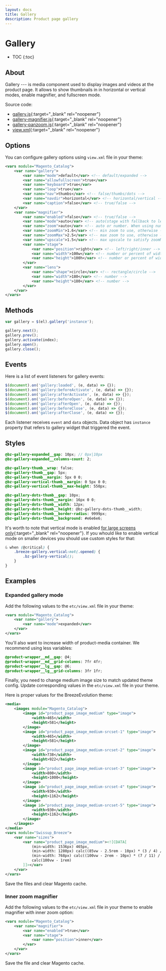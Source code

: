 ```yaml
---
layout: docs
title: Gallery
description: Product page gallery
---
```


# Gallery

* TOC
{:toc}

## About

Gallery --- is media component used to display images and videos at the
product page. It allows to show thumbnails in in horizontal or vertical modes,
enable magnifier, and fullscreen mode.

Source code:

 - [gallery.js](https://github.com/breezefront/module-breeze/blob/master/view/frontend/web/js/components/gallery.js){:target="_blank" rel="noopener"}
 - [gallery-magnifier.js](https://github.com/breezefront/module-breeze/blob/master/view/frontend/web/js/components/gallery-magnifier.js){:target="_blank" rel="noopener"}
 - [gallery-panzoom.js](https://github.com/breezefront/module-breeze/blob/master/view/frontend/web/js/components/gallery-panzoom.js){:target="_blank" rel="noopener"}
 - [view.xml](https://github.com/breezefront/theme-frontend-breeze-blank/blob/master/etc/view.xml#L242-L266){:target="_blank" rel="noopener"}

## Options

You can configure gallery options using `view.xml` file in your theme:

```xml
<vars module="Magento_Catalog">
    <var name="gallery">
        <var name="mode">default</var> <!-- default/expanded -->
        <var name="allowfullscreen">true</var>
        <var name="keyboard">true</var>
        <var name="loop">true</var>
        <var name="nav">thumbs</var> <!-- false/thumbs/dots -->
        <var name="navdir">horizontal</var> <!-- horizontal/vertical -->
        <var name="caption">false</var> <!-- true/false -->
    </var>
    <var name="magnifier">
        <var name="enabled">false</var> <!-- true/false -->
        <var name="mode">auto</var> <!-- auto(stage with fallback to lens)/stage/lens -->
        <var name="zoom">auto</var> <!-- auto or number. When using number, consider changing upscale option. -->
        <var name="zoomMin">1.6</var> <!-- min zoom to use, otherwise - disable magnifier. -->
        <var name="zoomMax">2.5</var> <!-- max zoom to use, otherwise - downscale the image. -->
        <var name="upscale">1.5</var> <!-- max upscale to satisfy zoomMin. -->
        <var name="stage">
            <var name="position">right</var> <!-- left/right/inner -->
            <var name="width">100w</var> <!-- number or percent of width/height -->
            <var name="height">100h</var> <!-- number or percent of width/height -->
        </var>
        <var name="lens">
            <var name="shape">circle</var> <!-- rectangle/circle -->
            <var name="width">180</var> <!-- number -->
            <var name="height">180</var> <!-- number -->
        </var>
    </var>
</vars>
```

## Methods

```js
var gallery = $(el).gallery('instance');

gallery.next();
gallery.prev();
gallery.activate(index);
gallery.open();
gallery.close();
```

## Events

Here is a list of event listeners for gallery events:

```js
$(document).on('gallery:loaded', (e, data) => {});
$(document).on('gallery:beforeActivate', (e, data) => {});
$(document).on('gallery:afterActivate', (e, data) => {});
$(document).on('gallery:beforeOpen', (e, data) => {});
$(document).on('gallery:afterOpen', (e, data) => {});
$(document).on('gallery:beforeClose', (e, data) => {});
$(document).on('gallery:afterClose', (e, data) => {});
```

Each listener receives `event` and `data` objects. Data object has `instance`
property that refers to gallery widget that triggered the event.

## Styles

```scss
@bz-gallery-expanded__gap: 10px; // 0px|10px
@bz-gallery-expanded__columns-count: 2;

@bz-gallery-thumb__wrap: false;
@bz-gallery-thumb__gap: 5px;
@bz-gallery-thumb__margin: 5px 0 0;
@bz-gallery-vertical-thumb__margin: 0 5px 0 0;
@bz-gallery-vertical-thumb__max-height: 550px;

@bz-gallery-dots-thumb__gap: 10px;
@bz-gallery-dots-thumb__margin: 16px 0 0;
@bz-gallery-dots-thumb__width: 12px;
@bz-gallery-dots-thumb__height: @bz-gallery-dots-thumb__width;
@bz-gallery-dots-thumb__border-radius: 9999px;
@bz-gallery-dots-thumb__background: #e6e6e6;
```

It's worth to note that vertical mode is enabled
[for large screens only](https://github.com/breezefront/module-breeze/blob/master/view/frontend/web/css/source/components/_gallery.less#L295-L297){:target="_blank" rel="noopener"}.
If you whould like to enable vertical mode on smaller devices you should use
custom styles for that:

```scss
& when (@critical) {
    .breeze-gallery.vertical:not(.opened) {
        .bz-gallery-vertical();
    }
}
```

## Examples

### Expanded gallery mode

Add the following values to the `etc/view.xml` file in your theme:

```xml
<vars module="Magento_Catalog">
    <var name="gallery">
        <var name="mode">expanded</var>
    </var>
</vars>
```

You'll also want to increase width of product-media container. We recommend using
less variables:

```scss
@product-wrapper__md__gap: @4;
@product-wrapper__md__grid-columns: 7fr 4fr;
@product-wrapper__lg__gap: @6;
@product-wrapper__lg__grid-columns: 3fr 1fr;
```

Finally, you need to change medium image size to match updated theme config.
Update corresponding values in the `etc/view.xml` file in your theme.

Here is proper values for the BreezeEvolution theme:

```xml
<media>
    <images module="Magento_Catalog">
        <image id="product_page_image_medium" type="image">
            <width>465</width>
            <height>581</height>
        </image>
        <image id="product_page_image_medium-srcset-1" type="image">
            <width>465</width>
            <height>581</height>
        </image>
        <image id="product_page_image_medium-srcset-2" type="image">
            <width>738</width>
            <height>922</height>
        </image>
        <image id="product_page_image_medium-srcset-3" type="image">
            <width>800</width>
            <height>1000</height>
        </image>
        <image id="product_page_image_medium-srcset-4" type="image">
            <width>930</width>
            <height>1162</height>
        </image>
        <image id="product_page_image_medium-srcset-5" type="image">
            <width>930</width>
            <height>1162</height>
        </image>
    </images>
</media>
<vars module="Swissup_Breeze">
    <var name="sizes">
        <var name="product_page_image_medium"><![CDATA[
            (min-width: 1536px) 465px,
            (min-width: 1280px) calc((85vw - 2.5rem - 10px) * (3 / 4) / 2),
            (min-width: 768px) calc((100vw - 2rem - 10px) * (7 / 11) / 2),
            calc(100vw - 1rem)
        ]]></var>
    </var>
</vars>
```

Save the files and clear Magento cache.

### Inner zoom magnifier

Add the following values to the `etc/view.xml` file in your theme to enable
magnifier with inner zoom option:

```xml
<vars module="Magento_Catalog">
    <var name="magnifier">
        <var name="enabled">true</var>
        <var name="stage">
            <var name="position">inner</var>
        </var>
    </var>
</vars>
```

Save the file and clear Magento cache.

